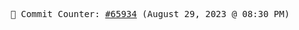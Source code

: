<p align="center">
    <samp>
        📮 Commit Counter: <a href="https://github.com/Javascript-void0/Javascript-void0/commits/main">#65934</a> (August 29, 2023 @ 08:30 PM)
    </samp>
</p>